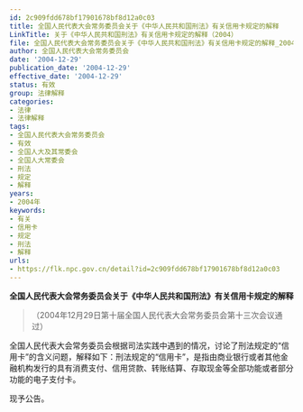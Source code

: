 ```yaml
---
id: 2c909fdd678bf17901678bf8d12a0c03
title: 全国人民代表大会常务委员会关于《中华人民共和国刑法》有关信用卡规定的解释
LinkTitle: 关于《中华人民共和国刑法》有关信用卡规定的解释（2004）
file: 全国人民代表大会常务委员会关于《中华人民共和国刑法》有关信用卡规定的解释_20041229_2c909fdd678bf17901678bf8d12a0c03.docx
author: 全国人民代表大会常务委员会
date: '2004-12-29'
publication_date: '2004-12-29'
effective_date: '2004-12-29'
status: 有效
group: 法律解释
categories:
- 法律
- 法律解释
tags:
- 全国人民代表大会常务委员会
- 有效
- 全国人大及其常委会
- 全国人大常委会
- 刑法
- 规定
- 解释
years:
- 2004年
keywords:
- 有关
- 信用卡
- 规定
- 刑法
- 解释
urls:
- https://flk.npc.gov.cn/detail?id=2c909fdd678bf17901678bf8d12a0c03
---
```


**全国人民代表大会常务委员会关于《中华人民共和国刑法》有关信用卡规定的解释**

> （2004年12月29日第十届全国人民代表大会常务委员会第十三次会议通过）

全国人民代表大会常务委员会根据司法实践中遇到的情况，讨论了刑法规定的“信用卡”的含义问题，解释如下：刑法规定的“信用卡”，是指由商业银行或者其他金融机构发行的具有消费支付、信用贷款、转账结算、存取现金等全部功能或者部分功能的电子支付卡。

现予公告。
